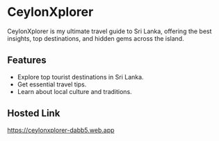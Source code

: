 # CeylonXplorer

CeylonXplorer is my ultimate travel guide to Sri Lanka, offering the best insights, top destinations, and hidden gems across the island.

## Features
- Explore top tourist destinations in Sri Lanka.
- Get essential travel tips.
- Learn about local culture and traditions.

## Hosted Link
https://ceylonxplorer-dabb5.web.app
